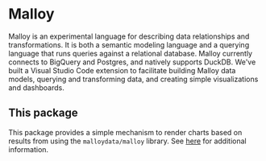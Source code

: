 # Malloy

Malloy is an experimental language for describing data relationships and transformations. It is both a semantic modeling language and a querying language that runs queries against a relational database. Malloy currently connects to BigQuery and Postgres, and natively supports DuckDB. We've built a Visual Studio Code extension to facilitate building Malloy data models, querying and transforming data, and creating simple visualizations and dashboards.

## This package

This package provides a simple mechanism to render charts based on results from using the `malloydata/malloy` library. See [here](https://github.com/looker-open-source/malloy/blob/main/packages/malloy/README.md) for additional information.
